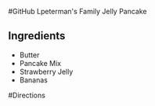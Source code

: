 #GitHub Lpeterman's Family Jelly Pancake

## Ingredients
- Butter
- Pancake Mix
- Strawberry Jelly
- Bananas

#Directions